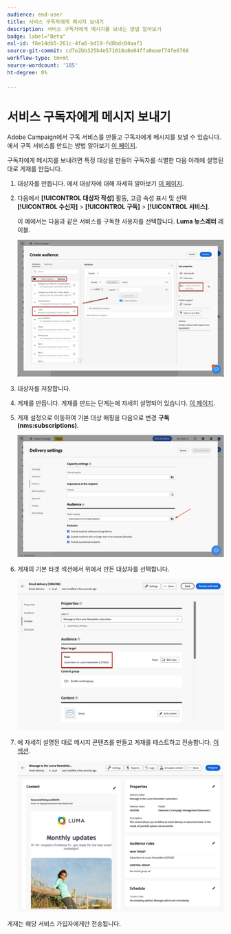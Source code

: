 ```yaml
---
audience: end-user
title: 서비스 구독자에게 메시지 보내기
description: 서비스 구독자에게 메시지를 보내는 방법 알아보기
badge: label="Beta"
exl-id: f6e14db5-261c-4fa6-bd19-fd8bdc04aaf1
source-git-commit: cd7e2bb325b4e571018a8e04ffa0eaef74fe6768
workflow-type: tm+mt
source-wordcount: '185'
ht-degree: 0%

---
```


# 서비스 구독자에게 메시지 보내기

Adobe Campaign에서 구독 서비스를 만들고 구독자에게 메시지를 보낼 수 있습니다. 에서 구독 서비스를 만드는 방법 알아보기 [이 페이지](../audience//manage-services.md#create-service).

구독자에게 메시지를 보내려면 특정 대상을 만들어 구독자를 식별한 다음 아래에 설명된 대로 게재를 만듭니다.

1. 대상자를 만듭니다. 에서 대상자에 대해 자세히 알아보기 [이 페이지](../audience/create-audience.md).

1. 다음에서 **[!UICONTROL 대상자 작성]** 활동, 고급 속성 표시 및 선택 **[!UICONTROL 수신자]** > **[!UICONTROL 구독]** > **[!UICONTROL 서비스]**.

   이 예에서는 다음과 같은 서비스를 구독한 사용자를 선택합니다. **Luma 뉴스레터** 레이블.

   ![](assets/service-audience-subscribers.png)

1. 대상자를 저장합니다.
1. 게재를 만듭니다. 게재를 만드는 단계는에 자세히 설명되어 있습니다. [이 페이지](../msg/gs-messages.md#create-delivery).
1. 게재 설정으로 이동하여 기본 대상 매핑을 다음으로 변경 **구독(nms:subscriptions)**.

   ![](assets/service-delivery-change-mapping.png)

1. 게재의 기본 타겟 섹션에서 위에서 만든 대상자를 선택합니다.

   ![](assets/service-delivery-targeting-subscribers.png)

1. 에 자세히 설명된 대로 메시지 콘텐츠를 만들고 게재를 테스트하고 전송합니다. [이 섹션](../preview-test/preview-test.md).

   ![](assets/service-delivery-ready.png)

게재는 해당 서비스 가입자에게만 전송됩니다.
